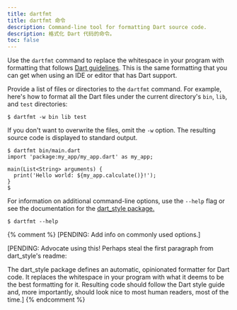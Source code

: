 ```yaml
---
title: dartfmt
title: dartfmt 命令
description: Command-line tool for formatting Dart source code.
description: 格式化 Dart 代码的命令。
toc: false
---
```


Use the `dartfmt` command to replace the whitespace in your program
with formatting that follows
[Dart guidelines](/guides/language/effective-dart/style#formatting).
This is the same formatting that you can get
when using an IDE or editor that has Dart support.

Provide a list of files or directories to the `dartfmt` command.
For example, here's how to format all the Dart files
under the current directory's `bin`, `lib`, and `test` directories:

```terminal
$ dartfmt -w bin lib test
```

If you don't want to overwrite the files,
omit the `-w` option.
The resulting source code is displayed to standard output.

```terminal
$ dartfmt bin/main.dart
import 'package:my_app/my_app.dart' as my_app;

main(List<String> arguments) {
  print('Hello world: ${my_app.calculate()}!');
}
$
```

For information on additional command-line options,
use the `--help` flag or see the documentation for the
[dart_style package.]({{site.pub-pkg}}/dart_style)

```terminal
$ dartfmt --help
```

{% comment %}
[PENDING: Add info on commonly used options.]

[PENDING: Advocate using this! Perhaps steal the first paragraph from
dart_style's readme:

The dart_style package defines an automatic, opinionated formatter
for Dart code. It replaces the whitespace in your program with what
it deems to be the best formatting for it. Resulting code should
follow the Dart style guide and, more importantly, should look nice
to most human readers, most of the time.]
{% endcomment %}
